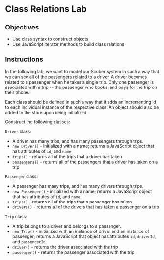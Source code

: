 # Class Relations Lab

## Objectives
+ Use class syntax to construct objects
+ Use JavaScript iterator methods to build class relations

## Instructions

In the following lab, we want to model our Scuber system in such a way that we can see all of the passengers related to a driver.  A driver becomes related to a passenger when he takes a single trip.  Only one passenger is associated with a trip -- the passenger who books, and pays for the trip on their phone.

Each class should be defined in such a way that it adds an incrementing id to each individual instance of the respective class.  An object should also be added to the store upon being initialized.

Construct the following classes:

`Driver` class:
  + A driver has many trips, and has many passengers through trips.
  + `new Driver()` - initialized with a name; returns a JavaScript object that has attributes of `id`, and `name`
  + `trips()` - returns all of the trips that a driver has taken
  + `passengers()` - returns all of the passengers that a driver has taken on a trip

`Passenger` class:
  + A passenger has many trips, and has many drivers through trips.
  + `new Passenger()` - initialized with a name; returns a JavaScript object that has attributes of `id`, and `name`
  + `trips()` - returns all of the trips that a passenger has taken
  + `drivers()` - returns all of the drivers that has taken a passenger on a trip

`Trip` class:
  + A trip belongs to a driver and belongs to a passenger.
  + `new Trip()` - initialized with an instance of driver and an instance of passenger; returns a JavaScript that object has attributes `id`, `driverId`, and `passengerId`
  + `driver()` - returns the driver associated with the trip
  + `passenger()` - returns the passenger associated with the trip
